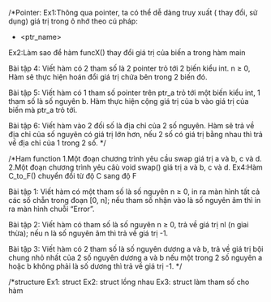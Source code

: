 /*Pointer:
Ex1:Thông qua pointer, ta có thể dễ dàng truy xuất ( thay đổi, sử dụng)
giá trị trong ô nhớ theo cú pháp:
* <ptr_name>

Ex2:Làm sao để hàm funcX() thay đổi giá trị của biến a trong hàm main

Bài tập 4: Viết hàm có 2 tham số là 2 pointer trỏ tới 2 biến kiểu int. n ≥ 0, Hàm sẽ
thực hiện hoán đổi giá trị chứa bên trong 2 biến đó.

Bài tập 5: Viết hàm có 1 tham số pointer trên ptr_a trỏ tới một biến kiểu int, 1 tham số
là số nguyên b. Hàm thực hiện cộng giá trị của b vào giá trị của biến mà ptr_a trỏ
tới.

Bài tập 6: Viết hàm vào 2 đối số là địa chỉ của 2 số nguyên. Hàm sẽ trả về địa chỉ
của số nguyên có giá trị lớn hơn, nếu 2 số có giá trị bằng nhau thì trả về địa chỉ
của 1 trong 2 số.
*/

/*Ham function
1.Một đoạn chương trình yêu cầu swap giá trị a và b, c và d.
2.Một đoạn chương trình yêu câù void swap() giá trị a và b, c và d.
Ex4:Hàm C_to_F() chuyển đổi từ độ C sang độ F

Bài tập 1: Viết hàm có một tham số là số nguyên n ≥ 0, in ra màn hình tất cả các số
chẵn trong đoạn [0, n]; nếu tham số nhận vào là số nguyên âm thì in ra màn hình
chuỗi “Error”.

Bài tập 2: Viết hàm có tham số là số nguyên n ≥ 0, trả về giá trị nl (n giai thừa); nếu
n là số nguyên âm thì trả về giá trị -1.

Bài tập 3: Viết hàm có 2 tham số là số nguyên dương a và b, trả về giá trị bội chung
nhỏ nhất của 2 số nguyên dương a và b nếu một trong 2 số nguyên a hoặc b không
phải là số dương thì trả về giá trị -1.
*/

/*structure
Ex1: struct
Ex2: struct lồng nhau
Ex3: struct làm tham số cho hàm

